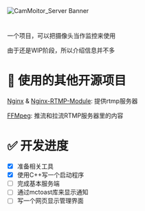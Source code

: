 <picture>
  <source media="(prefers-color-scheme: dark)" srcset="./banner_dark.png">
  <source media="(prefers-color-scheme: light)" srcset="./banner_light.png">
  <source srcset="./banner_light.png">
  <img alt="CamMoitor_Server Banner">
</picture>

#     
一个项目，可以把摄像头当作监控来使用

由于还是WIP阶段，所以介绍信息并不多

# 📕 使用的其他开源项目
[Nginx](https://github.com/nginx/nginx) & [Nginx-RTMP-Module](https://github.com/arut/nginx-rtmp-module): 提供rtmp服务器

[FFMpeg](https://ffmpeg.org): 推流和拉流RTMP服务器里的内容

# ✅ 开发进度
- [x] 准备相关工具
- [x] 使用C++写一个启动程序
- [ ] 完成基本服务端
- [ ] 通过mctoast库来显示通知
- [ ] 写一个网页显示管理界面